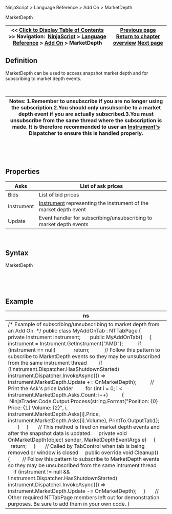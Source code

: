 ﻿


NinjaScript \> Language Reference \> Add On \> MarketDepth






















MarketDepth







| \<\< [Click to Display Table of Contents](marketdepth.md) \>\> **Navigation:**     [NinjaScript](ninjascript-1.md) \> [Language Reference](language_reference_wip-1.md) \> [Add On](add_on-1.md) \> MarketDepth | [Previous page](marketdata-1.md) [Return to chapter overview](add_on-1.md) [Next page](newsitems-1.md) |
| --- | --- |











## Definition


MarketDepth can be used to access snapshot market depth and for subscribing to market depth events.


 




| Notes:  1\.Remember to unsubscribe if you are no longer using the subscription.2\.You should only unsubscribe to a market depth event if you are actually subscribed.3\.You must unsubscribe from the same thread where the subscription is made. It is therefore recommended to user an [Instrument's](instrument-1.md) Dispatcher to ensure this is handled properly. |
| --- |



 


 


## Properties




| Asks | List of ask prices |
| --- | --- |
| Bids | List of bid prices |
| Instrument | [Instrument](instrument-1.md) representing the instrument of the market depth event |
| Update | Event handler for subscribing/unsubscribing to market depth events |



 


## Syntax


MarketDepth


 


 


## Example




| ns |
| --- |
| /\* Example of subscribing/unsubscribing to market depth from an Add On. \*/ public class MyAddOnTab : NTTabPage {      private Instrument instrument;        public MyAddOnTab()      {          instrument \= Instrument.GetInstrument("AMD");            if (instrument \=\= null)              return;            // Follow this pattern to subscribe to MarketDepth events so they may be unsubscribed from the same instrument thread          if (!instrument.Dispatcher.HasShutdownStarted)              instrument.Dispatcher.InvokeAsync(() \=\> instrument.MarketDepth.Update \+\= OnMarketDepth);            // Print the Ask's price ladder           for (int i \= 0; i \< instrument.MarketDepth.Asks.Count; i\+\+)           {               NinjaTrader.Code.Output.Process(string.Format("Position: {0} Price: {1} Volume: {2}", i,                  instrument.MarketDepth.Asks\[i].Price, instrument.MarketDepth.Asks\[i].Volume), PrintTo.OutputTab1\);           }      }        // This method is fired on market depth events and after the snapshot data is updated.      private void OnMarketDepth(object sender, MarketDepthEventArgs e)      {          return;      }        // Called by TabControl when tab is being removed or window is closed      public override void Cleanup()      {          // Follow this pattern to subscribe to MarketDepth events so they may be unsubscribed from the same intrument thread          if (instrument !\= null \&\& !instrument.Dispatcher.HasShutdownStarted)              instrument.Dispatcher.InvokeAsync(() \=\> instrument.MarketDepth.Update \-\= OnMarketDepth);      }        // Other required NTTabPage members left out for demonstration purposes. Be sure to add them in your own code. } |



 








